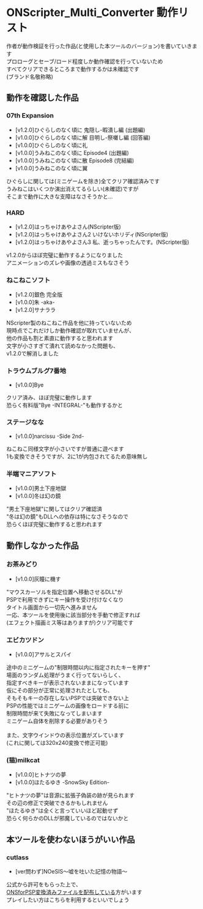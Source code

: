 # ONScripter_Multi_Converter 動作リスト
 作者が動作検証を行った作品(と使用した本ツールのバージョン)を書いていきます<br>
 プロローグとセーブ/ロード程度しか動作確認を行っていないため<br>
 すべてクリアできるところまで動作するかは未確認です<br>
 (ブランド名敬称略)<br>

## 動作を確認した作品

### 07th Expansion
 - [v1.2.0]ひぐらしのなく頃に 鬼隠し-暇潰し編 (出題編)
 - [v1.0.0]ひぐらしのなく頃に解 目明し-祭囃し編 (回答編)
 - [v1.0.0]ひぐらしのなく頃に礼 
 - [v1.0.0]うみねこのなく頃に Episode4 (出題編)
 - [v1.0.0]うみねこのなく頃に散 Episode8 (完結編)
 - [v1.0.0]うみねこのなく頃に翼

 ひぐらしに関しては(ミニゲームを除き)全てクリア確認済みです<br>
 うみねこはいくつか演出消えてるらしい(未確認)ですが<br>
 そこまで動作に大きな支障はなさそうかと...<br>

### HARD
 - [v1.2.0]はっちゃけあやよさん(NScripter版)
 - [v1.2.0]はっちゃけあやよさん2 いけないホリディ(NScripter版)
 - [v1.2.0]はっちゃけあやよさん3 私、逝っちゃったんです。(NScripter版)

 v1.2.0からほぼ完璧に動作するようになりました<br>
 アニメーションのズレや画像の透過ミスもなさそう<br>

### ねこねこソフト
 - [v1.2.0]銀色 完全版
 - [v1.0.0]朱 -aka-
 - [v1.2.0]サナララ

 NScripter製のねこねこ作品を他に持っていないため<br>
 現時点でこれだけしか動作確認が取れていませんが、<br>
 他の作品も割と素直に動作すると思われます<br>
 文字が小さすぎて潰れて読めなかった問題も、<br>
 v1.2.0で解消しました<br>

### トラウムブルグ7番地
 - [v1.0.0]Bye

 クリア済み、ほぼ完璧に動作します<br>
 恐らく有料版"Bye -INTEGRAL-"も動作するかと<br>

### ステージなな
 - [v1.0.0]narcissu -Side 2nd-

 ねこねこ同様文字が小さいですが普通に遊べます<br>
 1も変換できそうですが、2に1が内包されてるため意味無し<br>

### 半端マニアソフト
 - [v1.0.0]男土下座地獄
 - [v1.0.0]冬は幻の鏡

 "男土下座地獄"に関してはクリア確認済<br>
 "冬は幻の鏡"もDLLへの依存は特になさそうなので<br>
 恐らくほぼ完璧に動作すると思われます<br>

## 動作しなかった作品

### お茶みどり
 - [v1.0.0]灰瞳に機す

 "マウスカーソルを指定位置へ移動させるDLL"が<br>
 PSPで利用できずにキー操作を受け付けなくなり<br>
 タイトル画面から一切先へ進みません<br>
 一応、本ツールを使用後に該当部分を手動で修正すれば<br>
 (エフェクト描画ミス等はありますが)クリア可能です<br>

### エビカツドン
 - [v1.0.0]アサルとスパイ

 途中のミニゲームの"制限時間以内に指定されたキーを押す"<br>
 場面のランダム処理がうまく行ってないらしく、<br>
 指定すべきキーが表示されないままになっています<br>
 仮にその部分が正常に処理されたとしても、<br>
 そもそもキーの存在しないPSPでは突破できない上<br>
 PSPの性能ではミニゲームの画像をロードする前に<br>
 制限時間が来て失敗になってしまいます<br>
 ミニゲーム自体を削除する必要がありそう<br>
 <br>
 また、文字ウインドウの表示位置がズレています<br>
 (これに関しては320x240変換で修正可能)<br>

### (猫)milkcat
 - [v1.0.0]ヒトナツの夢
 - [v1.0.0]ほたるゆき -SnowSky Edition-

 "ヒトナツの夢"は音源に拡張子偽装の跡が見られます<br>
 その辺の修正で突破できるかもしれません<br>
 "ほたるゆき"は全くと言っていいほど起動せず<br>
 恐らく何らかのDLLが邪魔しているのではないかと<br>

## 本ツールを使わないほうがいい作品

### cutlass
 - [ver問わず]NOeSIS～嘘を吐いた記憶の物語～

 公式から許可をもらった上で、<br>
 [ONSforPSP変換済みファイルを配布している](http://blog.livedoor.jp/tsukudani0209/archives/34211037.html)方がいます<br>
 プレイしたい方はこちらを利用するといいでしょう<br>
